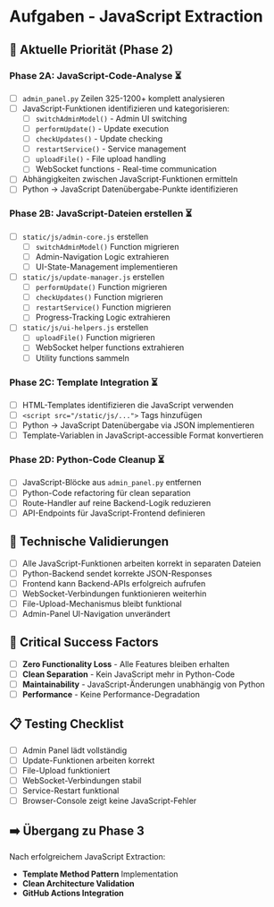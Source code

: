 # Aufgaben - JavaScript Extraction

## 🎯 **Aktuelle Priorität (Phase 2)**

### **Phase 2A: JavaScript-Code-Analyse** ⏳
- [ ] `admin_panel.py` Zeilen 325-1200+ komplett analysieren
- [ ] JavaScript-Funktionen identifizieren und kategorisieren:
  - [ ] `switchAdminModel()` - Admin UI switching
  - [ ] `performUpdate()` - Update execution
  - [ ] `checkUpdates()` - Update checking
  - [ ] `restartService()` - Service management
  - [ ] `uploadFile()` - File upload handling
  - [ ] WebSocket functions - Real-time communication
- [ ] Abhängigkeiten zwischen JavaScript-Funktionen ermitteln
- [ ] Python → JavaScript Datenübergabe-Punkte identifizieren

### **Phase 2B: JavaScript-Dateien erstellen** ⏳
- [ ] `static/js/admin-core.js` erstellen
  - [ ] `switchAdminModel()` Function migrieren
  - [ ] Admin-Navigation Logic extrahieren
  - [ ] UI-State-Management implementieren
- [ ] `static/js/update-manager.js` erstellen  
  - [ ] `performUpdate()` Function migrieren
  - [ ] `checkUpdates()` Function migrieren
  - [ ] `restartService()` Function migrieren
  - [ ] Progress-Tracking Logic extrahieren
- [ ] `static/js/ui-helpers.js` erstellen
  - [ ] `uploadFile()` Function migrieren
  - [ ] WebSocket helper functions extrahieren
  - [ ] Utility functions sammeln

### **Phase 2C: Template Integration** ⏳ 
- [ ] HTML-Templates identifizieren die JavaScript verwenden
- [ ] `<script src="/static/js/...">` Tags hinzufügen
- [ ] Python → JavaScript Datenübergabe via JSON implementieren
- [ ] Template-Variablen in JavaScript-accessible Format konvertieren

### **Phase 2D: Python-Code Cleanup** ⏳
- [ ] JavaScript-Blöcke aus `admin_panel.py` entfernen
- [ ] Python-Code refactoring für clean separation
- [ ] Route-Handler auf reine Backend-Logik reduzieren
- [ ] API-Endpoints für JavaScript-Frontend definieren

## 🔧 **Technische Validierungen**
- [ ] Alle JavaScript-Funktionen arbeiten korrekt in separaten Dateien
- [ ] Python-Backend sendet korrekte JSON-Responses
- [ ] Frontend kann Backend-APIs erfolgreich aufrufen
- [ ] WebSocket-Verbindungen funktionieren weiterhin
- [ ] File-Upload-Mechanismus bleibt funktional
- [ ] Admin-Panel UI-Navigation unverändert

## 🚨 **Critical Success Factors**
- [ ] **Zero Functionality Loss** - Alle Features bleiben erhalten
- [ ] **Clean Separation** - Kein JavaScript mehr in Python-Code
- [ ] **Maintainability** - JavaScript-Änderungen unabhängig von Python
- [ ] **Performance** - Keine Performance-Degradation

## 📋 **Testing Checklist**
- [ ] Admin Panel lädt vollständig
- [ ] Update-Funktionen arbeiten korrekt
- [ ] File-Upload funktioniert
- [ ] WebSocket-Verbindungen stabil
- [ ] Service-Restart funktional
- [ ] Browser-Console zeigt keine JavaScript-Fehler

## ➡️ **Übergang zu Phase 3**
Nach erfolgreichem JavaScript Extraction:
- **Template Method Pattern** Implementation
- **Clean Architecture Validation**
- **GitHub Actions Integration**
